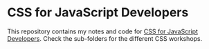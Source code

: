# CSS for JavaScript Developers

This repository contains my notes and code for [CSS for JavaScript Developers](https://css-for-js.dev). Check the sub-folders for the different CSS workshops.
